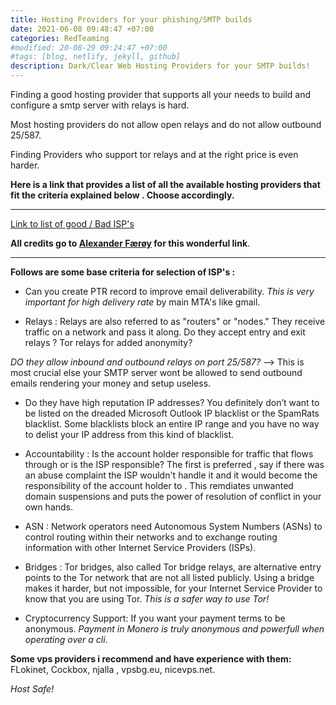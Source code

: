 ```yaml
---
title: Hosting Providers for your phishing/SMTP builds
date: 2021-06-08 09:48:47 +07:00
categories: RedTeaming
#modified: 20-08-29 09:24:47 +07:00
#tags: [blog, netlify, jekyll, github]
description: Dark/Clear Web Hosting Providers for your SMTP builds!
---
```


Finding a good hosting provider that supports all your needs to build and configure a smtp server with relays is hard.

Most hosting providers do not allow open relays and do not allow outbound 25/587.

Finding Providers who support tor relays and at the right price is even harder.

**Here is a link that provides a list of all the available hosting providers that fit the criteria explained below . Choose accordingly.** 

-----------------------------------------------------------------------------------------------------

[Link to list of good / Bad ISP's](https://gitlab.torproject.org/legacy/trac/-/wikis/doc/GoodBadISPs)


__All credits go to [Alexander Færøy](https://gitlab.torproject.org/ahf) for this wonderful link__.

-----------------------------------------------------------------------------------------------------

**Follows are some base criteria for selection of ISP's :**

- Can you create PTR record to improve email deliverability. _This is very important for high delivery rate_ by main MTA's like gmail.

- Relays : Relays are also referred to as "routers" or "nodes." They receive traffic on a network and pass it along.
Do they accept entry and exit relays ? Tor relays for added anonymity?

*DO they allow inbound and outbound relays on port 25/587?* --> This is most crucial else your SMTP server wont be allowed to send outbound emails rendering your money and setup useless.

- Do they have high reputation IP addresses? You definitely don’t want to be listed on the dreaded Microsoft Outlook IP blacklist or the SpamRats blacklist. Some blacklists block an entire IP range and you have no way to delist your IP address from this kind of blacklist.

- Accountability : Is the account holder responsible for traffic that flows through or is the ISP responsible? The first is preferred , say if there was an abuse complaint the ISP wouldn't handle it and it would become the responsibility of the account holder to . This remdiates unwanted domain suspensions and puts the power of resolution of conflict in your own hands.  

- ASN : Network operators need Autonomous System Numbers (ASNs) to control routing within their networks and to exchange routing information with other Internet Service Providers (ISPs).

- Bridges : Tor bridges, also called Tor bridge relays, are alternative entry points to the Tor network that are not all listed publicly. Using a bridge makes it harder, but not impossible, for your Internet Service Provider to know that you are using Tor. *This is a safer way to use Tor!*

- Cryptocurrency Support: If you want your payment terms to be anonymous. 
_Payment in Monero is truly anonymous and powerfull when operating over a cli_.

**Some vps providers i recommend and have experience with them:** FLokinet, Cockbox, njalla , vpsbg.eu, nicevps.net.

_Host Safe!_  